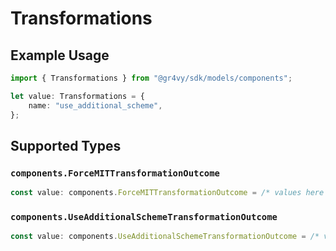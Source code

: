 # Transformations

## Example Usage

```typescript
import { Transformations } from "@gr4vy/sdk/models/components";

let value: Transformations = {
    name: "use_additional_scheme",
};
```

## Supported Types

### `components.ForceMITTransformationOutcome`

```typescript
const value: components.ForceMITTransformationOutcome = /* values here */
```

### `components.UseAdditionalSchemeTransformationOutcome`

```typescript
const value: components.UseAdditionalSchemeTransformationOutcome = /* values here */
```

